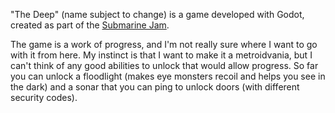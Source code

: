 "The Deep" (name subject to change) is a game developed with Godot, created as
part of the [Submarine Jam](https://itch.io/jam/submarine-jam).

The game is a work of progress, and I'm not really sure where I want to go with
it from here. My instinct is that I want to make it a metroidvania, but I can't
think of any good abilities to unlock that would allow progress. So far you can
unlock a floodlight (makes eye monsters recoil and helps you see in the dark)
and a sonar that you can ping to unlock doors (with different security codes).

